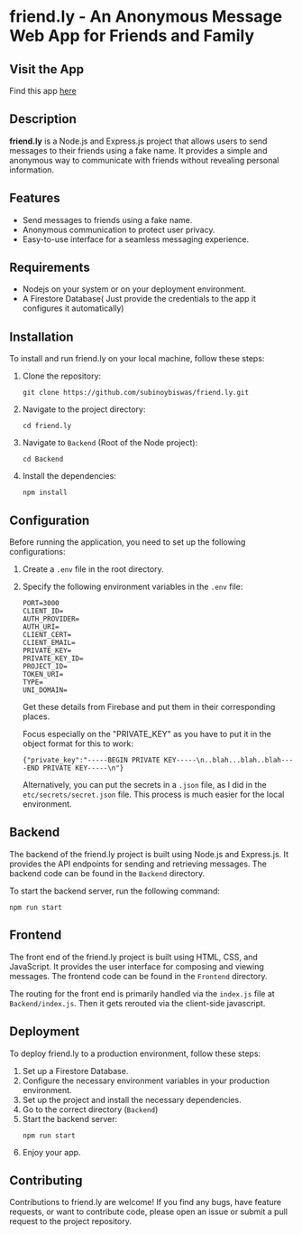 # friend.ly - An Anonymous Message Web App for Friends and Family

## Visit the App
Find this app [here](https://friendly-2gdr.onrender.com)

## Description
**friend.ly** is a Node.js and Express.js project that allows users to send messages to their friends using a fake name. It provides a simple and anonymous way to communicate with friends without revealing personal information.

## Features
- Send messages to friends using a fake name.
- Anonymous communication to protect user privacy.
- Easy-to-use interface for a seamless messaging experience.

## Requirements
- Nodejs on your system or on your deployment environment.
- A Firestore Database( Just provide the credentials to the app it configures it automatically)

## Installation
To install and run friend.ly on your local machine, follow these steps:

1. Clone the repository:
   ```
   git clone https://github.com/subinoybiswas/friend.ly.git
   ```
2. Navigate to the project directory:
   ```
   cd friend.ly
   ```
3. Navigate to `Backend` (Root of the Node project):
   ```
   cd Backend
   ```
4. Install the dependencies:
   ```
   npm install
   ```

## Configuration
Before running the application, you need to set up the following configurations:

1. Create a `.env` file in the root directory.
2. Specify the following environment variables in the `.env` file:
   ```
   PORT=3000
   CLIENT_ID=
   AUTH_PROVIDER=
   AUTH_URI=
   CLIENT_CERT=
   CLIENT_EMAIL=
   PRIVATE_KEY=
   PRIVATE_KEY_ID=
   PROJECT_ID=
   TOKEN_URI=
   TYPE=
   UNI_DOMAIN=
   ```
   Get these details from Firebase and put them in their corresponding places.

   Focus especially on the "PRIVATE_KEY" as you have to put it in the object format for this to work:
   ```
   {"private_key":"-----BEGIN PRIVATE KEY-----\n..blah...blah..blah----END PRIVATE KEY-----\n"}
   ```
   Alternatively, you can put the secrets in a `.json` file, as I did in the `etc/secrets/secret.json` file. This process is much easier for the local environment.

## Backend
The backend of the friend.ly project is built using Node.js and Express.js. It provides the API endpoints for sending and retrieving messages. The backend code can be found in the `Backend` directory.

To start the backend server, run the following command:
```
npm run start
```

## Frontend
The front end of the friend.ly project is built using HTML, CSS, and JavaScript. It provides the user interface for composing and viewing messages. The frontend code can be found in the `Frontend` directory.

The routing for the front end is primarily handled via the `index.js` file at `Backend/index.js`. Then it gets rerouted via the client-side javascript.

## Deployment
To deploy friend.ly to a production environment, follow these steps:

1. Set up a Firestore Database.
2. Configure the necessary environment variables in your production environment.
3. Set up the project and install the necessary dependencies.
4. Go to the correct directory (`Backend`)
5. Start the backend server:
   ```
   npm run start
   ```
6. Enjoy your app.

## Contributing
Contributions to friend.ly are welcome! If you find any bugs, have feature requests, or want to contribute code, please open an issue or submit a pull request to the project repository.
